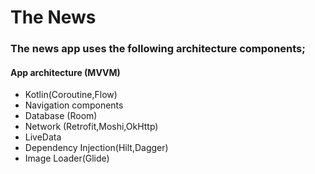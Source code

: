 # The News
### The news app uses the following architecture components;
#### App architecture (MVVM)
- Kotlin(Coroutine,Flow)
- Navigation components
- Database (Room)
- Network (Retrofit,Moshi,OkHttp)
- LiveData
- Dependency Injection(Hilt,Dagger)
- Image Loader(Glide)
